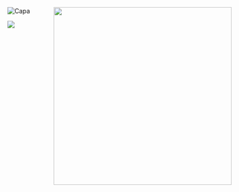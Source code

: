 ![Capa](https://github.com/RenanEfrem/RenanEfrem/assets/70667947/a03ca954-c1d7-4575-a85c-e2482a75b315)
<img src="https://raw.githubusercontent.com/MicaelliMedeiros/micaellimedeiros/master/image/computer-illustration.png" min-width="400px" max-width="400px" width="400px" align="right">


<img src="https://img.shields.io/static/v1?label=Overview&message=RenanEfrem&color=f8efd4&style=for-the-badge&logo=GitHub">
